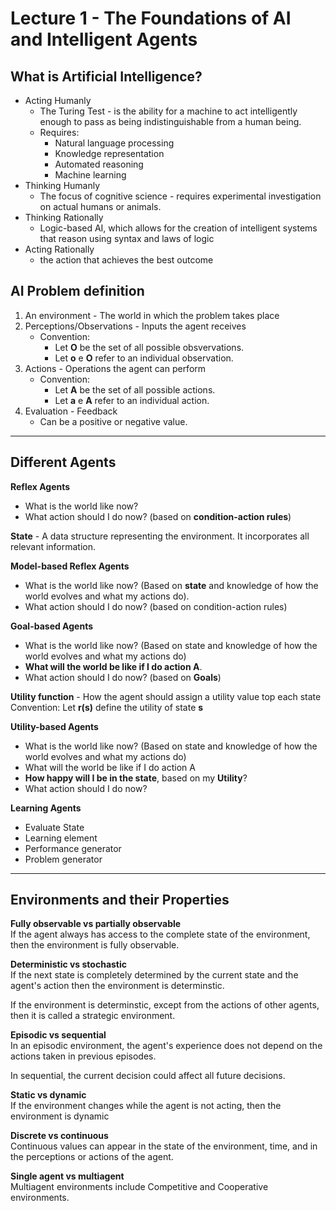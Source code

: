 # Lecture 1 - The Foundations of AI and Intelligent Agents

## What is Artificial Intelligence?
* Acting Humanly
    * The Turing Test - is the ability for a machine to act intelligently enough to pass as being indistinguishable from a human being.
    * Requires:
        * Natural language processing
        * Knowledge representation
        * Automated reasoning
        * Machine learning
* Thinking Humanly
    * The focus of cognitive science - requires experimental investigation on actual humans or animals.
* Thinking Rationally
    * Logic-based AI, which allows for the creation of intelligent systems that reason using syntax and laws of logic
* Acting Rationally
    * the action that achieves the best outcome

## AI Problem definition
1. An environment - The world in which the problem takes place
2. Perceptions/Observations -  Inputs the agent receives
    * Convention:
        * Let **O** be the set of all possible obsvervations.
        * Let **o** e **O** refer to an individual observation.
3. Actions - Operations the agent can perform
    * Convention:
        * Let **A** be the set of all possible actions.
        * Let **a** e **A** refer to an individual action.
4. Evaluation - Feedback
    * Can be a positive or negative value.
---
## Different Agents
**Reflex Agents**
* What is the world like now?
* What action should I do now? (based on **condition-action rules**)

**State** - 
A data structure representing the environment. It incorporates all relevant information.

**Model-based Reflex Agents**
* What is the world like now? (Based on **state** and knowledge of how the world evolves and what my actions do).
* What action should I do now? (based on condition-action rules)

**Goal-based Agents**
* What is the world like now? (Based on state and knowledge of how the world evolves and what my actions do) 
* **What will the world be like if I do action A**.
* What action should I do now? (based on **Goals**)

**Utility function** - How the agent should assign a utility value top each state
<br>Convention:
    Let **r(s)** define the utility of state **s** 

**Utility-based Agents**
* What is the world like now? (Based on state and knowledge of how the world evolves and what my actions do)
* What will the world be like if I do action A
* **How happy will I be in the state**, based on my **Utility**?
* What action should I do now?

**Learning Agents**
* Evaluate State
* Learning element
* Performance generator
* Problem generator
---
## Environments and their Properties

**Fully observable vs partially observable**<br>
If the agent always has access to the complete state of the environment, then the environment is fully observable.

**Deterministic vs stochastic**<br>
If the next state is completely determined by the current state and the agent's action then the environment is determinstic.

If the environment is determinstic, except from the actions of other agents, then it is called a strategic environment.

**Episodic vs sequential**<br>
In an episodic environment, the agent's experience does not depend on the actions taken in previous episodes.

In sequential, the current decision could affect all future decisions.

**Static vs dynamic**<br>
If the environment changes while the agent is not acting, then the environment is dynamic

**Discrete vs continuous**<br>
Continuous values can appear in the state of the environment, time, and in the perceptions or actions of the agent.

**Single agent vs multiagent**<br>
Multiagent environments include Competitive and Cooperative environments.
